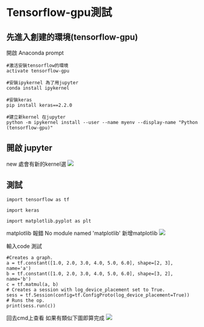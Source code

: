 # Tensorflow-gpu測試
## 先進入創建的環境(tensorflow-gpu)
開啟 Anaconda prompt
```
#激活安裝tensorflow的環境
activate tensorflow-gpu

#安裝ipykernel 為了用jupyter
conda install ipykernel

#安裝keras
pip install keras==2.2.0

#建立新kernel 在jupyter
python -m ipykernel install --user --name myenv --display-name "Python (tensorflow-gpu)"
```

## 開啟 jupyter
new 處會有新的kernel選
![](https://i.imgur.com/vA5YHqE.png)

## 測試
```
import tensorflow as tf 

import keras 

import matplotlib.pyplot as plt

```

matplotlib 報錯 No module named 'matplotlib'
新增matplotlib 
![](https://i.imgur.com/Q0Qur3W.png)


輸入code 測試

```
#Creates a graph. 
a = tf.constant([1.0, 2.0, 3.0, 4.0, 5.0, 6.0], shape=[2, 3], name='a') 
b = tf.constant([1.0, 2.0, 3.0, 4.0, 5.0, 6.0], shape=[3, 2], name='b') 
c = tf.matmul(a, b) 
# Creates a session with log_device_placement set to True. 
sess = tf.Session(config=tf.ConfigProto(log_device_placement=True)) 
# Runs the op. 
print(sess.run(c))
```
回去cmd上查看 如果有類似下圖即算完成
![](https://i.imgur.com/J4R1s3M.png)
